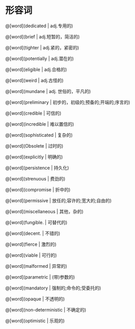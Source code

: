 # 形容词

<masonry>

@[word](dedicated | adj.专用的)

@[word](brief | adj.短暂的，简洁的)

@[word](tighter | adj.紧的，紧密的)

@[word](potentially | adj.潜在的)

@[word](eligible | adj.合格的)

@[word](weird | adj.古怪的)

@[word](mundane | adj. 世俗的，平凡的)

@[word](preliminary | 初步的，初级的;预备的;开端的;序言的)

@[word](credible | 可信的)

@[word](incredible | 难以置信的)

@[word](sophisticated | 复杂的)

@[word](Obsolete | 过时的)

@[word](explicitly | 明确的)

@[word](persistence | 持久化)

@[word](strenuous | 费劲的)

@[word](compromise | 折中的)

@[word](permissive | 放任的;容许的;宽大的;自由的)

@[word](miscellaneous | 其他，杂的)

@[word](fungible. | 可替代的)

@[word](decent. | 不错的)

@[word](fierce | 激烈的)

@[word](viable | 可行的)

@[word](malformed | 异常的)

@[word](parametric | (带)参数的)

@[word](mandatory | 强制的;命令的;受委托的)

@[word](opaque | 不透明的)

@[word](non-deterministic | 不确定的)

@[word](optimistic | 乐观的)

</masonry>



